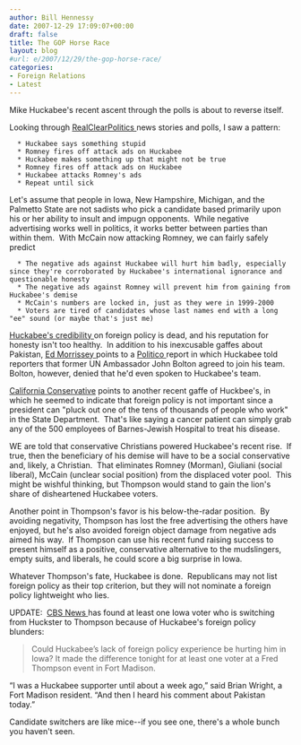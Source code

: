 ```yaml
---
author: Bill Hennessy
date: 2007-12-29 17:09:07+00:00
draft: false
title: The GOP Horse Race
layout: blog
#url: e/2007/12/29/the-gop-horse-race/
categories:
- Foreign Relations
- Latest
---
```


Mike Huckabee's recent ascent through the polls is about to reverse itself. 

Looking through [RealClearPolitics ](https://www.realclearpolitics.com/articles/2007/12/huckabee_slipping.html)news stories and polls, I saw a pattern:



	  * Huckabee says something stupid
	  * Romney fires off attack ads on Huckabee
	  * Huckabee makes something up that might not be true
	  * Romney fires off attack ads on Huckabee
	  * Huckabee attacks Romney's ads
	  * Repeat until sick


Let's assume that people in Iowa, New Hampshire, Michigan, and the Palmetto State are not sadists who pick a candidate based primarily upon his or her ability to insult and impugn opponents.  While negative advertising works well in politics, it works better between parties than within them.  With McCain now attacking Romney, we can fairly safely predict

	  * The negative ads against Huckabee will hurt him badly, especially since they're corroborated by Huckabee's international ignorance and questionable honesty
	  * The negative ads against Romney will prevent him from gaining from Huckabee's demise
	  * McCain's numbers are locked in, just as they were in 1999-2000
	  * Voters are tired of candidates whose last names end with a long "ee" sound (or maybe that's just me)

[Huckabee's credibility ](https://hennessysview.com/2007/12/28/huckabee-slammed-by-senior-aide/)on foreign policy is dead, and his reputation for honesty isn't too healthy.  In addition to his inexcusable gaffes about Pakistan, [Ed Morrissey ](https://www.captainsquartersblog.com/mt/archives/016467.php)points to a [Politico ](https://www.politico.com/news/stories/1207/7602.html)report in which Huckabee told reporters that former UN Ambassador John Bolton agreed to join his team.  Bolton, however, denied that he'd even spoken to Huckabee's team. 

[California Conservative](https://www.californiaconservative.org/military/mitts-major-misstep/#more-5407) points to another recent gaffe of Huckbee's, in which he seemed to indicate that foreign policy is not important since a president can "pluck out one of the tens of thousands of people who work" in the State Department.  That's like saying a cancer patient can simply grab any of the 500 employees of Barnes-Jewish Hospital to treat his disease. 

WE are told that conservative Christians powered Huckabee's recent rise.  If true, then the beneficiary of his demise will have to be a social conservative and, likely, a Christian.  That eliminates Romney (Morman), Giuliani (social liberal), McCain (unclear social position) from the displaced voter pool.  This might be wishful thinking, but Thompson would stand to gain the lion's share of disheartened Huckabee voters.

Another point in Thompson's favor is his below-the-radar position.  By avoiding negativity, Thompson has lost the free advertising the others have enjoyed, but he's also avoided foreign object damage from negative ads aimed his way.  If Thompson can use his recent fund raising success to present himself as a positive, conservative alternative to the mudslingers, empty suits, and liberals, he could score a big surprise in Iowa.

Whatever Thompson's fate, Huckabee is done.  Republicans may not list foreign policy as their top criterion, but they will not nominate a foreign policy lightweight who lies.

UPDATE:  [CBS News ](https://www.cbsnews.com/blogs/2007/12/29/politics/fromtheroad/entry3656127.shtml)has found at least one Iowa voter who is switching from Huckster to Thompson because of Huckabee's foreign policy blunders:


> Could Huckabee’s lack of foreign policy experience be hurting him in Iowa? It made the difference tonight for at least one voter at a Fred Thompson event in Fort Madison.

“I was a Huckabee supporter until about a week ago,” said Brian Wright, a Fort Madison resident. “And then I heard his comment about Pakistan today.”


Candidate switchers are like mice--if you see one, there's a whole bunch you haven't seen.

[](https://www.cbsnews.com/blogs/2007/12/29/politics/fromtheroad/entry3656127.shtml)
